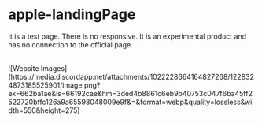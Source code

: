 # apple-landingPage

It is a test page. 
There is no responsive. 
It is an experimental product and has no connection to the official page.

<br>
![Website Images](https://media.discordapp.net/attachments/1022228664164827268/1228324873185525901/image.png?ex=662ba1ae&is=66192cae&hm=3ded4b8861c6eb9b40753c047f6ba45ff2522720bffc126a9a65598048009e9f&=&format=webp&quality=lossless&width=550&height=275)
